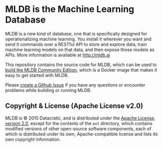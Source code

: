 # MLDB is the Machine Learning Database

MLDB is a new kind of database, one that is specifically designed for operationalizing machine learning. You install it wherever you want and send it commands over a RESTful API to store and explore data, train machine learning models on that data, and then expose those models as APIs. More information is available at http://mldb.ai

This repository contains the source code for MLDB, which can be used to [build the MLDB Community Edition](Building.md), which is a Docker image that makes it easy to get started with MLDB.

Please [create a Github Issue](https://github.com/mldbai/mldb/issues/new) if you have any questions or encounter problems while building or running MLDB. 

## Copyright & License (Apache License v2.0)

MLDB is © 2015 Datacratic, and is distributed under the [Apache License, version 2.0](LICENSE), except for the contents of the `ext` directory, which contains modified versions of other open-source software components, each of which is distributed under its own, Apache-compatible license and lists its own copyright information.
